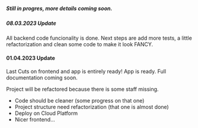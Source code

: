 ##### Still in progres, more details coming soon. #####
##### 08.03.2023 Update #####
All backend code funcionality is done. Next steps are add more tests, a little refactorization and clean some code to make it look FANCY.
#### 01.04.2023 Update ####
Last Cuts on frontend and app is entirely ready!
App is ready. Full documentation coming soon.




Project will be refactored because there is some staff missing. 
- Code should be cleaner (some progress on that one)
- Project structure need refactorization (that one is almost done)
- Deploy on Cloud Platform 
- Nicer frontend... 


